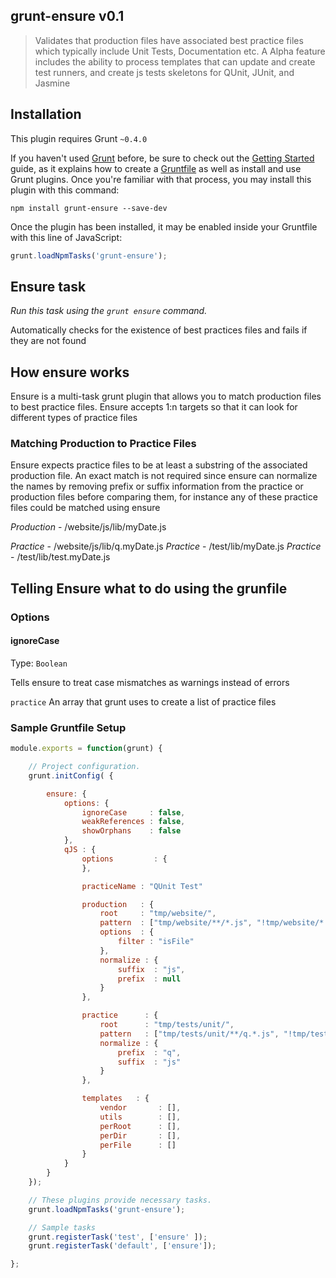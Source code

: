 ## grunt-ensure v0.1

>Validates that production files have associated best practice files which typically include Unit Tests, Documentation etc.
A Alpha feature includes the ability to process templates that can update and create test runners, and create js tests skeletons
for QUnit, JUnit, and Jasmine

## Installation
This plugin requires Grunt `~0.4.0`

If you haven't used [Grunt](http://gruntjs.com/) before, be sure to check out the [Getting Started](http://gruntjs.com/getting-started)
guide, as it explains how to create a [Gruntfile](http://gruntjs.com/sample-gruntfile) as well as install and use Grunt plugins.
Once you're familiar with that process, you may install this plugin with this command:

```shell
npm install grunt-ensure --save-dev
```

Once the plugin has been installed, it may be enabled inside your Gruntfile with this line of JavaScript:

```js
grunt.loadNpmTasks('grunt-ensure');
```

## Ensure task
_Run this task using the `grunt ensure` command._

Automatically checks for the existence of best practices files and fails if they are not found

## How ensure works
Ensure is a multi-task grunt plugin that allows you to match production files to best practice files. Ensure accepts 1:n
targets so that it can look for different types of practice files

### Matching Production to Practice Files
Ensure expects practice files to be at least a substring of the associated production file.  An exact match is not required
since ensure can normalize the names by removing prefix or suffix information from the practice or production files before
comparing them, for instance any of these practice files could be matched using ensure

*Production* - /website/js/lib/myDate.js

*Practice* - /website/js/lib/q.myDate.js
*Practice* - /test/lib/myDate.js
*Practice* - /test/lib/test.myDate.js

## Telling Ensure what to do using the grunfile

### Options
#### ignoreCase
Type: `Boolean`

Tells ensure to treat case mismatches as warnings instead of errors


`practice`
An array that grunt uses to create a list of practice files



### Sample Gruntfile Setup

```javascript
module.exports = function(grunt) {

    // Project configuration.
    grunt.initConfig( {

        ensure: {
            options: {
                ignoreCase     : false,
                weakReferences : false,
                showOrphans    : false
            },
            qJS : {
                options         : {
                },

                practiceName : "QUnit Test"

                production   : {
                    root     : "tmp/website/",
                    pattern  : ["tmp/website/**/*.js", "!tmp/website/*.js", "!tmp/website/vendor/**"],
                    options  : {
                        filter : "isFile"
                    },
                    normalize : {
                        suffix  : "js",
                        prefix  : null
                    }
                },

                practice      : {
                    root      : "tmp/tests/unit/",
                    pattern   : ["tmp/tests/unit/**/q.*.js", "!tmp/tests/unit/*.js"],
                    normalize : {
                        prefix  : "q",
                        suffix  : "js"
                    }
                },

                templates   : {
                    vendor       : [],
                    utils        : [],
                    perRoot      : [],
                    perDir       : [],
                    perFile      : []
                }
            }
        }
    });

    // These plugins provide necessary tasks.
    grunt.loadNpmTasks('grunt-ensure');

    // Sample tasks
    grunt.registerTask('test', ['ensure' ]);
    grunt.registerTask('default', ['ensure']);

};
```